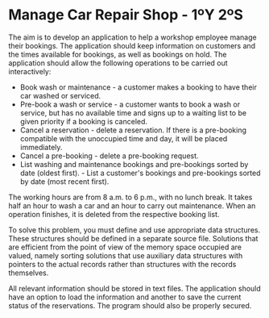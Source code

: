 # Manage Car Repair Shop - 1ºY 2ºS

The aim is to develop an application to help a workshop employee manage their bookings. The application should keep information on customers and the times available for bookings, as well as bookings on hold. The application should allow the following operations to be carried out interactively:

- Book wash or maintenance - a customer makes a booking to have their car washed or serviced.
 - Pre-book a wash or service - a customer wants to book a wash or service, but has no available time and signs up to a waiting list to be given priority if a booking is canceled. 
- Cancel a reservation - delete a reservation. If there is a pre-booking compatible with the unoccupied time and day, it will be placed immediately.
- Cancel a pre-booking - delete a pre-booking request. 
- List washing and maintenance bookings and pre-bookings sorted by date (oldest first). -
 List a customer's bookings and pre-bookings sorted by date (most recent first).

The working hours are from 8 a.m. to 6 p.m., with no lunch break. It takes half an hour to wash a car and an hour to carry out maintenance. When an operation finishes, it is deleted from the respective booking list.

To solve this problem, you must define and use appropriate data structures. These structures should be defined in a separate source file. Solutions that are efficient from the point of view of the memory space occupied are valued, namely sorting solutions that use auxiliary data structures with pointers to the actual records rather than structures with the records themselves.

All relevant information should be stored in text files. The application should have an option to load the information and another to save the current status of the reservations. The program should also be properly secured.

